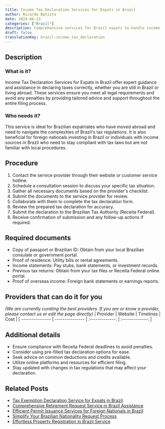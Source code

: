 ```yaml
---
title: Income Tax Declaration Services for Expats in Brazil
author: Ricardo Batista
date: 2024-06-23
categories: ["Brazil"]
description: Comprehensive services for Brazil expats to handle income tax declarations, ensuring compliance with local regulations.
draft: false
translationKey: brazil-income_tax_declaration
---
```


## Description
### What is it?
Income Tax Declaration Services for Expats in Brazil offer expert guidance and assistance in declaring taxes correctly, whether you are still in Brazil or living abroad. These services ensure you meet all legal requirements and avoid any penalties by providing tailored advice and support throughout the entire filing process.

### Who needs it?
This service is ideal for Brazilian expatriates who have moved abroad and need to navigate the complexities of Brazil's tax regulations. It is also beneficial for foreign nationals investing in Brazil or individuals with income sources in Brazil who need to stay compliant with tax laws but are not familiar with local procedures.

## Procedure

1. Contact the service provider through their website or customer service hotline.
2. Schedule a consultation session to discuss your specific tax situation.
3. Gather all necessary documents based on the provider's checklist.
4. Submit the documents to the service provider for review.
5. Collaborate with them to complete the tax declaration form.
6. Review the prepared tax declaration for accuracy.
7. Submit the declaration to the Brazilian Tax Authority (Receita Federal).
8. Receive confirmation of submission and any follow-up actions if required.


## Required documents

- Copy of passport or Brazilian ID: Obtain from your local Brazilian consulate or government portal.
- Proof of residence: Utility bills or rental agreements.
- Income statements: Pay stubs, bank statements, or investment records.
- Previous tax returns: Obtain from your tax files or Receita Federal online portal.
- Proof of overseas income: Foreign bank statements or earnings reports.


## Providers that can do it for you
_(We are currently curating the best providers. If you are or know a provider, please contact us or edit the page directly)_
| Provider        |     Website     |     Timelines    |       Cost      |
| --------------- | --------------- |  :-------------: | :-------------: |

## Additional details

- Ensure compliance with Receita Federal deadlines to avoid penalties.
- Consider using pre-filled tax declaration options for ease.
- Seek advice on common deductions and credits available.
- Utilize online platforms and resources for efficient filing.
- Stay updated with changes in tax regulations that may affect your declaration.

## Related Posts

- [Tax Exemption Declaration Service for Expats in Brazil](https://tramitit.com/english/guides/brazil/tax_exemption_declaration/)
- [Comprehensive Retirement Request Service in Brazil Assistance](https://tramitit.com/english/guides/brazil/retirement_request/)
- [Efficient Permit Issuance Services for Foreign Nationals in Brazil](https://tramitit.com/english/guides/brazil/permit_issuance/)
- [Simplify Your Brazilian Nationality Request Process](https://tramitit.com/english/guides/brazil/nationality_request/)
- [Effortless Property Registration in Brazil Service](https://tramitit.com/english/guides/brazil/property_registration/)